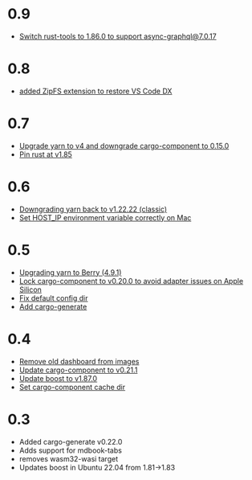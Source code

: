 # 0.9

* [Switch rust-tools to 1.86.0 to support async-graphql@7.0.17](https://github.com/gofractally/image-builders/pull/69)

# 0.8

* [added ZipFS extension to restore VS Code DX](https://github.com/gofractally/psibase-contributor/pull/36/commits/0004449ceef6a560eb5cd24969ae1647d0ebf7e5)

# 0.7

* [Upgrade yarn to v4 and downgrade cargo-component to 0.15.0](https://github.com/gofractally/image-builders/pull/65)
* [Pin rust at v1.85](https://github.com/gofractally/image-builders/pull/66)

# 0.6

* [Downgrading yarn back to v1.22.22 (classic)](https://github.com/gofractally/image-builders/pull/64)
* [Set HOST_IP environment variable correctly on Mac](https://github.com/gofractally/image-builders/pull/59)

# 0.5

* [Upgrading yarn to Berry (4.9.1)](https://github.com/gofractally/image-builders/pull/60)
* [Lock cargo-component to v0.20.0 to avoid adapter issues on Apple Silicon](https://github.com/gofractally/image-builders/pull/60)
* [Fix default config dir](https://github.com/gofractally/image-builders/pull/58)
* [Add cargo-generate](https://github.com/gofractally/image-builders/commit/54c67673de1b230a5087ad6cfd3eefcfe5160377)

# 0.4

* [Remove old dashboard from images](https://github.com/gofractally/image-builders/pull/53)
* [Update cargo-component to v0.21.1](https://github.com/gofractally/image-builders/pull/55)
* [Update boost to v1.87.0](https://github.com/gofractally/image-builders/pull/54)
* [Set cargo-component cache dir](https://github.com/gofractally/image-builders/pull/56)

# 0.3

* Added cargo-generate v0.22.0
* Adds support for mdbook-tabs
* removes wasm32-wasi target
* Updates boost in Ubuntu 22.04 from 1.81->1.83
